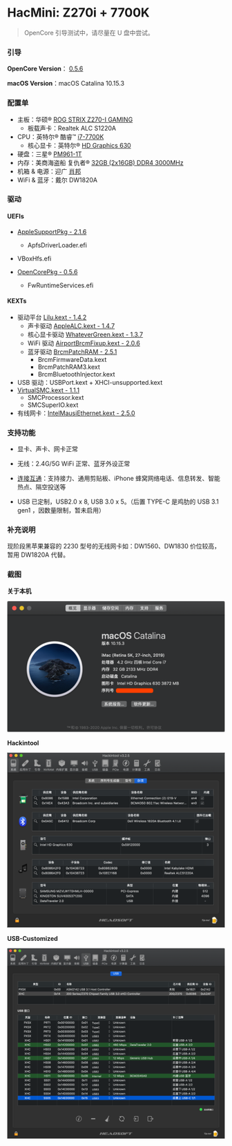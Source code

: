 # HacMini:  Z270i + 7700K

> OpenCore 引导测试中，请尽量在 U 盘中尝试。

### 引导

**OpenCore Version**： [0.5.6](https://github.com/acidanthera/OpenCorePkg/releases)

**macOS Version**：macOS Catalina 10.15.3

### 配置单

* 主板：华硕® [ROG STRIX Z270-I GAMING](https://www.asus.com.cn/Motherboards/ROG-STRIX-Z270-I-GAMING/)
  * 板载声卡：Realtek ALC S1220A
* CPU：英特尔® 酷睿™ [i7-7700K](https://ark.intel.com/content/www/cn/zh/ark/products/97129/intel-core-i7-7700k-processor-8m-cache-up-to-4-50-ghz.html)
  * 核心显卡：英特尔®  [HD Graphics 630](https://www.intel.com/content/www/us/en/support/products/98909/graphics-drivers/graphics-for-7th-generation-intel-processors/intel-hd-graphics-630.html)
* 硬盘：三星® [PM961-1T](https://www.samsung.com/semiconductor/ssd/client-ssd/MZVLW1T0HMLH/)
* 内存：美商海盗船 复仇者® [32GB (2x16GB) DDR4 3000MHz]([https://www.corsair.com/zh/zh/%E7%B1%BB%E5%88%AB/%E4%BA%A7%E5%93%81/%E5%86%85%E5%AD%98/VENGEANCE-LPX/p/CMK32GX4M2B3000C15](https://www.corsair.com/zh/zh/类别/产品/内存/VENGEANCE-LPX/p/CMK32GX4M2B3000C15))
* 机箱 & 电源：迎广 [肖邦](https://www.in-win.com/cn/gaming-chassis/Chopin)
* WiFi & 蓝牙：戴尔 DW1820A

### 驱动

#### UEFIs

* [AppleSupportPkg - 2.1.6](https://github.com/acidanthera/AppleSupportPkg) 
  * ApfsDriverLoader.efi
* VBoxHfs.efi
  
* [OpenCorePkg - 0.5.6](https://github.com/acidanthera/OpenCorePkg)
  * FwRuntimeServices.efi

#### KEXTs

* 驱动平台 [Lilu.kext - 1.4.2](https://github.com/acidanthera/Lilu)
  * 声卡驱动 [AppleALC.kext - 1.4.7](https://github.com/acidanthera/AppleALC)
  * 核心显卡驱动 [WhateverGreen.kext - 1.3.7](https://github.com/acidanthera/WhateverGreen)
  * WiFi 驱动 [AirportBrcmFixup.kext - 2.0.6](https://github.com/acidanthera/AirportBrcmFixup)
  * 蓝牙驱动 [BrcmPatchRAM  - 2.5.1](https://github.com/acidanthera/BrcmPatchRAM)
    * BrcmFirmwareData.kext
    * BrcmPatchRAM3.kext
    * BrcmBluetoothInjector.kext
* USB 驱动：USBPort.kext + XHCI-unsupported.kext
* [VirtualSMC.kext - 1.1.1](https://github.com/acidanthera/VirtualSMC/releases)
  * SMCProcessor.kext
  * SMCSuperIO.kext
* 有线网卡：[IntelMausiEthernet.kext - 2.5.0](https://github.com/Mieze/IntelMausiEthernet)

### 支持功能

* 显卡、声卡、网卡正常

* 无线：2.4G/5G WiFi 正常、蓝牙外设正常

* [连接互通](https://support.apple.com/zh-cn/HT204681)：支持接力、通用剪贴板、iPhone 蜂窝网络电话、信息转发、智能热点、隔空投送等

* USB 已定制，USB2.0 x 8, USB 3.0 x 5。（后置 TYPE-C 是鸡肋的 USB 3.1 gen1 ，因数量限制，暂未启用）

  

### 补充说明

现阶段黑苹果兼容的 2230 型号的无线网卡如：DW1560、DW1830 价位较高，暂用 DW1820A 代替。



### 截图

**关于本机**

![About Mac](Screenshots/About.png)

**Hackintool**

![Hackintool Capture1](Screenshots/Hackintool.png)

**USB-Customized**

![Hackintool Capture2](Screenshots/USB-Customized.png)